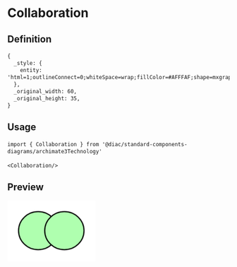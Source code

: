 # Collaboration

## Definition

```
{
  _style: { 
    entity: 'html=1;outlineConnect=0;whiteSpace=wrap;fillColor=#AFFFAF;shape=mxgraph.archimate3.collaboration;',
  },
  _original_width: 60,
  _original_height: 35,
}
```

## Usage

```
import { Collaboration } from '@diac/standard-components-diagrams/archimate3Technology'

<Collaboration/>
```

## Preview

<img src="./collaboration.png" width="200"/>
